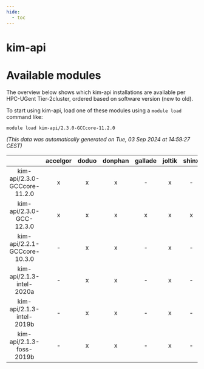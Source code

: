 ```yaml
---
hide:
  - toc
---
```


kim-api
=======

# Available modules


The overview below shows which kim-api installations are available per HPC-UGent Tier-2cluster, ordered based on software version (new to old).

To start using kim-api, load one of these modules using a `module load` command like:

```shell
module load kim-api/2.3.0-GCCcore-11.2.0
```

*(This data was automatically generated on Tue, 03 Sep 2024 at 14:59:27 CEST)*  

| |accelgor|doduo|donphan|gallade|joltik|shinx|skitty|
| :---: | :---: | :---: | :---: | :---: | :---: | :---: | :---: |
|kim-api/2.3.0-GCCcore-11.2.0|x|x|x|-|x|-|x|
|kim-api/2.3.0-GCC-12.3.0|x|x|x|x|x|x|x|
|kim-api/2.2.1-GCCcore-10.3.0|-|x|x|-|x|-|x|
|kim-api/2.1.3-intel-2020a|-|x|x|-|x|-|x|
|kim-api/2.1.3-intel-2019b|-|x|x|-|x|-|x|
|kim-api/2.1.3-foss-2019b|-|x|x|-|x|-|x|
